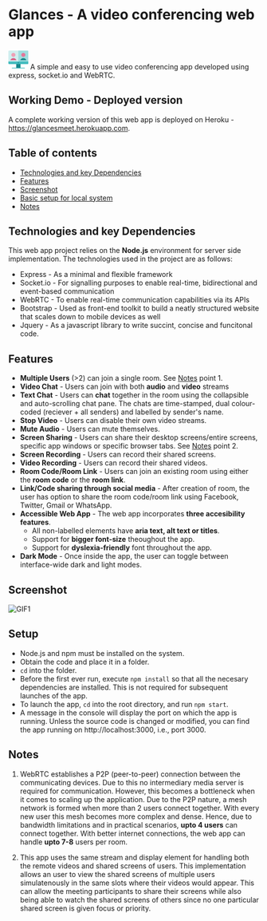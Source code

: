 # Glances - A video conferencing web app 
 <img src="src\assets\video_call_symbol_clr.png" width="40" height="40" float="left" alt="Glances"/> A simple and easy to use video conferencing app developed using express, socket.io and WebRTC.

## Working Demo - Deployed version
A complete working version of this web app is deployed on Heroku - https://glancesmeet.herokuapp.com.  

## Table of contents
* [Technologies and key Dependencies](#technologies)
* [Features](#features)
* [Screenshot](#screenshot)
* [Basic setup for local system](#setup)
* [Notes](#notes)

## Technologies and key Dependencies
This web app project relies on the **Node.js** environment for server side implementation. The technologies used in the project are as follows:
* Express - As a minimal and flexible framework
* Socket.io - For signalling purposes to enable real-time, bidirectional and event-based communication
* WebRTC - To enable real-time communication capabilities via its APIs
* Bootstrap - Used as front-end toolkit to build a neatly structured website that scales down to mobile devices as well
* Jquery - As a javascript library to write succint, concise and funcitonal code.

## Features
* **Multiple Users** (>2) can join a single room. See [Notes](#notes) point 1.
* **Video Chat** - Users can join with both **audio** and **video** streams
* **Text Chat** - Users can **chat** together in the room using the collapsible and auto-scrolling chat pane. The chats are time-stamped, dual colour-coded (reciever + all senders) and labelled by sender's name. 
* **Stop Video** - Users can disable their own video streams.
* **Mute Audio** - Users can mute themselves.
* **Screen Sharing** - Users can share their desktop screens/entire screens, specific app windows or specific browser tabs. See [Notes](#notes) point 2.
* **Screen Recording** - Users can record their shared screens.
* **Video Recording** - Users can record their shared videos.
* **Room Code/Room Link** - Users can join an existing room using either the **room code** or the **room link**.
* **Link/Code sharing through social media** - After creation of room, the user has option to share the room code/room link using Facebook, Twitter, Gmail or WhatsApp.
* **Accessible Web App** - The web app incorporates **three accesibility features**.
    - All non-labelled elements have **aria text, alt text or titles**.
    - Support for **bigger font-size** theoughout the app.
    - Support for **dyslexia-friendly** font throughout the app.
* **Dark Mode** - Once inside the app, the user can toggle between interface-wide dark and light modes.

## Screenshot
<img src="https://i.ibb.co/jD7fzxv/glances-gif-1.gif" alt="GIF1"/>


## Setup
* Node.js and npm must be installed on the system.
* Obtain the code and place it in a folder.
* `cd` into the folder.
* Before the first ever run, execute `npm install` so that all the necesary dependencies are installed. This is not required for subsequent launches of the app.
* To launch the app, `cd` into the root directory, and run `npm start`.
* A message in the console will display the port on which the app is running. Unless the source code is changed or modified, you can find the app running on http://localhost:3000, i.e., port 3000.


## Notes
1. WebRTC establishes a P2P (peer-to-peer) connection between the communicating devices. Due to this no intermediary media server is required for communication. However, this becomes a bottleneck when it comes to scaling up the application. Due to the P2P nature, a mesh network is formed when more than 2 users connect together. With every new user this mesh becomes more complex and dense. Hence, due to bandwidth limitations and in practical scenarios, **upto 4 users** can connect together. With better internet connections, the web app can handle **upto 7-8** users per room.

2. This app uses the same stream and display element for handling both the remote videos and shared screens of users. This implementation allows an user to view the shared screens of multiple users simulatenously in the same slots where their videos would appear. This can allow the meeting participants to share their screens while also being able to watch the shared screens of others since no one particular shared screen is given focus or priority.